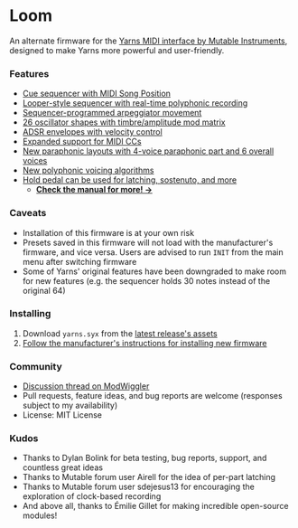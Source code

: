 # Loom
An alternate firmware for the [Yarns MIDI interface by Mutable Instruments](https://mutable-instruments.net/modules/yarns/), designed to make Yarns more powerful and user-friendly.

### Features
- [Cue sequencer with MIDI Song Position](yarns/MANUAL.md#set-song-position-for-master-clock)
- [Looper-style sequencer with real-time polyphonic recording](yarns/MANUAL.md#loop-sequencer)
- [Sequencer-programmed arpeggiator movement](yarns/MANUAL.md#sequencer-programmed-arpeggiator)
- [26 oscillator shapes with timbre/amplitude mod matrix](yarns/MANUAL.md#oscillator-timbre-settings)
- [ADSR envelopes with velocity control](yarns/MANUAL.md#envelope)
- [Expanded support for MIDI CCs](yarns/MANUAL.md#midi-control-change-cc)
- [New paraphonic layouts with 4-voice paraphonic part and 6 overall voices](yarns/MANUAL.md#layouts)
- [New polyphonic voicing algorithms](yarns/MANUAL.md#polyphonic-voice-allocation)
- [Hold pedal can be used for latching, sostenuto, and more](yarns/MANUAL.md#hold-pedal)
  - **[Check the manual for more! →](yarns/MANUAL.md)**

### Caveats
- Installation of this firmware is at your own risk
- Presets saved in this firmware will not load with the manufacturer's firmware, and vice versa.  Users are advised to run `INIT` from the main menu after switching firmware
- Some of Yarns' original features have been downgraded to make room for new features (e.g. the sequencer holds 30 notes instead of the original 64)

### Installing
1. Download `yarns.syx` from the [latest release's assets](https://github.com/rcrogers/yarns-loom/releases/latest)
2. [Follow the manufacturer's instructions for installing new firmware](https://pichenettes.github.io/mutable-instruments-documentation/modules/yarns/manual/#firmware)

### Community
- [Discussion thread on ModWiggler](https://www.modwiggler.com/forum/viewtopic.php?t=255378)
- Pull requests, feature ideas, and bug reports are welcome (responses subject to my availability)
- License: MIT License

### Kudos
- Thanks to Dylan Bolink for beta testing, bug reports, support, and countless great ideas
- Thanks to Mutable forum user Airell for the idea of per-part latching
- Thanks to Mutable forum user sdejesus13 for encouraging the exploration of clock-based recording
- And above all, thanks to Émilie Gillet for making incredible open-source modules!
